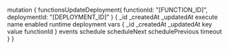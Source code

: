 mutation {
    functionsUpdateDeployment(
        functionId: "[FUNCTION_ID]",
        deploymentId: "[DEPLOYMENT_ID]"
    ) {
        _id
        _createdAt
        _updatedAt
        execute
        name
        enabled
        runtime
        deployment
        vars {
            _id
            _createdAt
            _updatedAt
            key
            value
            functionId
        }
        events
        schedule
        scheduleNext
        schedulePrevious
        timeout
    }
}
